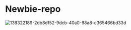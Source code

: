 # Newbie-repo

![138322189-2db8df52-9dcb-40a0-88a8-c365466bd33d](https://github.com/Sitamarhi-Institute-of-Technology/Newbie-repo/assets/104882734/951a4403-9dad-4d5b-983f-ef1d09cba2cb)
